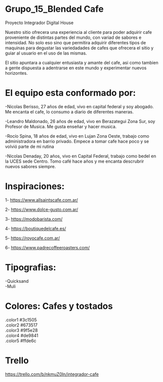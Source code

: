 # Grupo_15_Blended Cafe
Proyecto Integrador Digital House


Nuestro sitio ofrecera una experiencia al cliente para poder adquirir cafe proveniente de distintas partes del mundo, con variad de sabores e intensidad. No solo eso sino que permitira adquirir diferentes tipos de maquinas para degustar las variedadades de cafes que ofrecera el sitio y guiar al usuario en el uso de las mismas.

El sitio apuntara a cualquier entusiasta y amante del cafe, asi como tambien a gente dispuesta a adentrarse en este mundo y experimentar nuevos horizontes.


# El equipo esta conformado por:

  -Nicolas Berisso, 27 años de edad, vivo en capital federal y soy abogado. Me encanta el cafe, lo consumo a diario de diferentes maneras.
  
  -Leandro Maldonado, 26 años de edad, vivo en Berazategui Zona Sur, soy Profesor de Musica. Me gusta enseñar y hacer musica.
  
  -Rocío Spina, 18 años de edad, vivo en Lujan Zona Oeste, trabajo como administradora en barrio privado. Empece a tomar cafe hace poco y se volvió parte de mi rutina

  -Nicolas Denaday, 20 años, vivo en Capital Federal, trabajo como bedel en la UCES sede Centro. Tomo café hace años y me encanta descrubrir nuevos sabores siempre.
  
  
  # Inspiraciones:
  
  1- https://www.allsaintscafe.com.ar/
  
  2- https://www.dolce-gusto.com.ar/
  
  3- https://modobarista.com/
  
  4- https://boutiquedelcafe.es/
  
  5- https://royocafe.com.ar/
  
  6- https://www.padrecoffeeroasters.com/


  # Tipografias:
  -Quicksand  
  -Muli
  
  # Colores: Cafes y tostados
  
  .color1  #3c1505  
  .color2  #673517  
  .color3  #9f5e28  
  .color4  #de9841  
  .color5  #ffde6c

# Trello

https://trello.com/b/nkmuZ0ln/integrador-cafe








